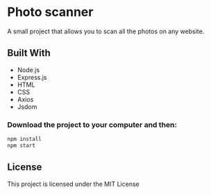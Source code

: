 # Photo scanner
A small project that allows you to scan all the photos on any website.

## Built With
* Node.js
* Express.js
* HTML
* CSS
* Axios
* Jsdom

### Download the project to your computer and then:

```zsh
npm install
npm start
```

## License
This project is licensed under the MIT License
